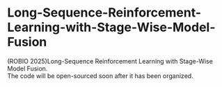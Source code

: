 # Long-Sequence-Reinforcement-Learning-with-Stage-Wise-Model-Fusion
(ROBIO 2025)Long-Sequence Reinforcement Learning with Stage-Wise Model Fusion.  
The code will be open-sourced soon after it has been organized.

